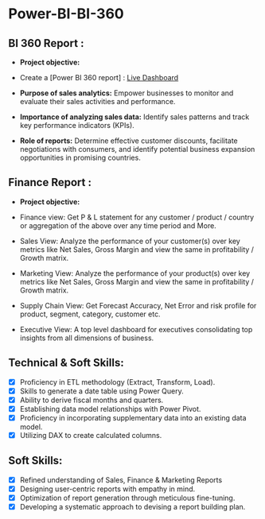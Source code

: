 # Power-BI-BI-360

## BI 360 Report :


- **Project objective:** 

- Create a [Power BI 360 report] : [Live Dashboard](https://app.powerbi.com/view?r=eyJrIjoiYzdiZTI5NzItYzA2MS00NjM2LTkzMTctNmY2Mjc2ZTA5MDRhIiwidCI6ImM2ZTU0OWIzLTVmNDUtNDAzMi1hYWU5LWQ0MjQ0ZGM1YjJjNCJ9) 

- **Purpose of sales analytics:** Empower businesses to monitor and evaluate their sales activities and performance.

- **Importance of analyzing sales data:** Identify sales patterns and track key performance indicators (KPIs).

- **Role of reports:** Determine effective customer discounts, facilitate negotiations with consumers, and identify potential business expansion opportunities in promising countries.


## Finance Report :

- **Project objective:** 

- Finance view: Get  P & L statement for any customer / product / country or aggregation of the above over any time period and More.

- Sales View: Analyze the performance of your customer(s) over key metrics like Net Sales, Gross Margin and view the same in profitability / Growth matrix.

- Marketing View: Analyze the performance of your product(s) over key metrics like Net Sales, Gross Margin and view the same in profitability / Growth matrix.

- Supply Chain View: Get Forecast Accuracy, Net Error and risk profile for product, segment, category, customer etc.

- Executive View: A top level dashboard for executives consolidating top insights from all dimensions of business.



## Technical & Soft Skills:
- [x]	Proficiency in ETL methodology (Extract, Transform, Load).
- [x]	Skills to generate a date table using Power Query.
- [x]	Ability to derive fiscal months and quarters.
- [x]	Establishing data model relationships with Power Pivot.
- [x]	Proficiency in incorporating supplementary data into an existing data model.
- [x]	Utilizing DAX to create calculated columns.

## Soft Skills:
- [x]	Refined understanding of Sales, Finance & Marketing Reports
- [x]	Designing user-centric reports with empathy in mind.
- [x]	Optimization of report generation through meticulous fine-tuning.
- [x]	Developing a systematic approach to devising a report building plan.
